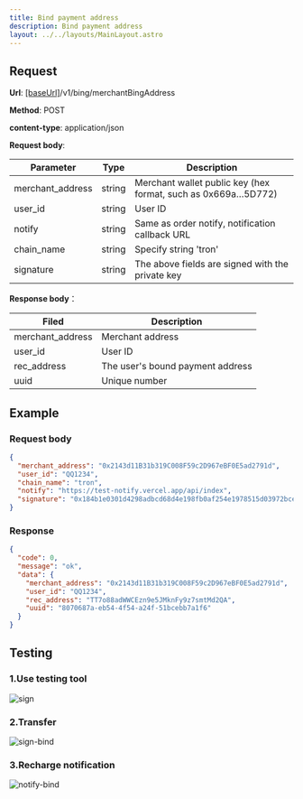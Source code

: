 ```yaml
---
title: Bind payment address
description: Bind payment address
layout: ../../layouts/MainLayout.astro
---
```


## Request

**Url**: [[baseUrl]](/en/variables)/v1/bing/merchantBingAddress

**Method**: POST

**content-type**: application/json

**Request body**:

| Parameter        | Type   | Description                                                   |
| ---------------- | ------ | ------------------------------------------------------------- |
| merchant_address | string | Merchant wallet public key (hex format, such as 0x669a…5D772) |
| user_id          | string | User ID                                                       |
| notify           | string | Same as order notify, notification callback URL               |
| chain_name       | string | Specify string 'tron'                                         |
| signature        | string | The above fields are signed with the private key              |

**Response body**：

| Filed            | Description                      |
| ---------------- | -------------------------------- |
| merchant_address | Merchant address                 |
| user_id          | User ID                          |
| rec_address      | The user's bound payment address |
| uuid             | Unique number                    |

## Example

### Request body

```json
{
  "merchant_address": "0x2143d11B31b319C008F59c2D967eBF0E5ad2791d",
  "user_id": "QQ1234",
  "chain_name": "tron",
  "notify": "https://test-notify.vercel.app/api/index",
  "signature": "0x184b1e0301d4298adbcd68d4e198fb0af254e1978515d03972bced82493c13024c887843e2cad32b0772ef0429dee987bf5ebe76eb00d1bc6b2630e64b0392d81c"
}
```

### Response

```json
{
  "code": 0,
  "message": "ok",
  "data": {
    "merchant_address": "0x2143d11B31b319C008F59c2D967eBF0E5ad2791d",
    "user_id": "QQ1234",
    "rec_address": "TT7o88adWWCEzn9e5JMknFy9z7smtMd2QA",
    "uuid": "8070687a-eb54-4f54-a24f-51bcebb7a1f6"
  }
}
```

## Testing

### 1.Use testing tool

![sign](/bind-api-en.png)

### 2.Transfer

![sign-bind](/bind-transfer.png)

### 3.Recharge notification

![notify-bind](/bind-notice.png)
